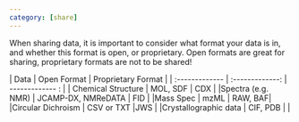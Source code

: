 ```yaml
---
category: [share]
---
```


When sharing data, it is important to consider what format your data is in, and whether this format is open, or proprietary. Open formats are great for sharing, proprietary formats are not to be shared!


| Data | Open Format | Proprietary Format |
| :------------- | :-------------: | ------------- :  |
| Chemical Structure   | MOL, SDF           | CDX     |
|Spectra (e.g. NMR)    | JCAMP-DX, NMReDATA | FID     |
|Mass Spec             | mzML               | RAW, BAF|
|Circular Dichroism    | CSV or TXT         |JWS      |
|Crystallographic data | CIF, PDB           |         |
